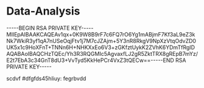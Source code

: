 # Data-Analysis

-----BEGIN RSA PRIVATE KEY-----MIIEpAIBAAKCAQEAv1qx+0K9W8B9rF7c6FQ7rO6Yg1mABjmF7Kf3aL9eZ3kNk7WkiR3yf1qA7nUSeOqjFtv1j7M7cJZAjm+5Y3nR8RkgV9NpXzVtqOdvZD0UK5x1c9HoXFnT+TNNn6H+NHKXxEo6V3+zGKfztUykK2ZVhK6YDmTfRgIDAQABAoIBAQCHzTQEc/Yh3R3RQGMIc5AgvaxfLJ2gR5ZktTRX8gREpB7mYz/E2t7EbA3c34GnT8dU3+VvTyd5KkHePCr4VxZ3tQECw==-----END RSA PRIVATE KEY-----


scdvf
 #dfgfds45hliuy:
fegrbvdd
